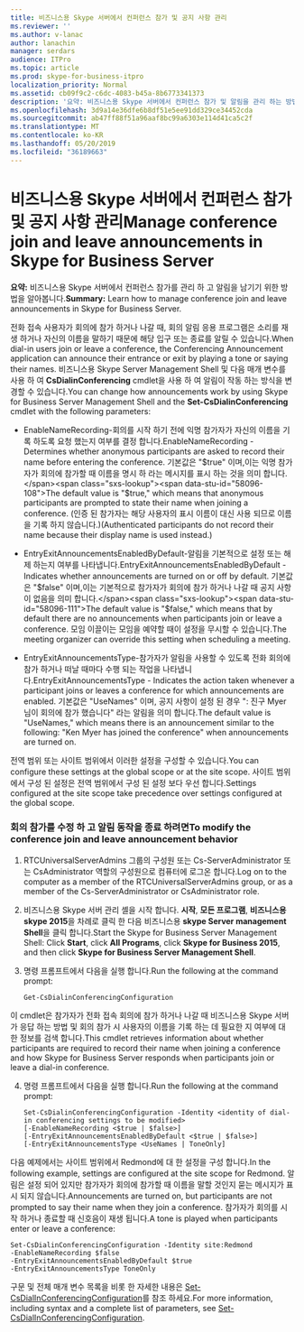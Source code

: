 ```yaml
---
title: 비즈니스용 Skype 서버에서 컨퍼런스 참가 및 공지 사항 관리
ms.reviewer: ''
ms.author: v-lanac
author: lanachin
manager: serdars
audience: ITPro
ms.topic: article
ms.prod: skype-for-business-itpro
localization_priority: Normal
ms.assetid: cb09f9c2-c6dc-4083-b45a-8b6773341373
description: '요약: 비즈니스용 Skype 서버에서 컨퍼런스 참가 및 알림을 관리 하는 방법에 대해 알아봅니다.'
ms.openlocfilehash: 3d9a14e36dfe6b8df51e5ee91dd329ce34452cda
ms.sourcegitcommit: ab47ff88f51a96aaf8bc99a6303e114d41ca5c2f
ms.translationtype: MT
ms.contentlocale: ko-KR
ms.lasthandoff: 05/20/2019
ms.locfileid: "36189663"
---
```

# <a name="manage-conference-join-and-leave-announcements-in-skype-for-business-server"></a><span data-ttu-id="58096-103">비즈니스용 Skype 서버에서 컨퍼런스 참가 및 공지 사항 관리</span><span class="sxs-lookup"><span data-stu-id="58096-103">Manage conference join and leave announcements in Skype for Business Server</span></span>
 
<span data-ttu-id="58096-104">**요약:** 비즈니스용 Skype 서버에서 컨퍼런스 참가를 관리 하 고 알림을 남기기 위한 방법을 알아봅니다.</span><span class="sxs-lookup"><span data-stu-id="58096-104">**Summary:** Learn how to manage conference join and leave announcements in Skype for Business Server.</span></span>
  
<span data-ttu-id="58096-105">전화 접속 사용자가 회의에 참가 하거나 나갈 때, 회의 알림 응용 프로그램은 소리를 재생 하거나 자신의 이름을 말하기 때문에 해당 입구 또는 종료를 알릴 수 있습니다.</span><span class="sxs-lookup"><span data-stu-id="58096-105">When dial-in users join or leave a conference, the Conferencing Announcement application can announce their entrance or exit by playing a tone or saying their names.</span></span> <span data-ttu-id="58096-106">비즈니스용 Skype Server Management Shell 및 다음 매개 변수를 사용 하 여 **CsDialinConferencing** cmdlet을 사용 하 여 알림이 작동 하는 방식을 변경할 수 있습니다.</span><span class="sxs-lookup"><span data-stu-id="58096-106">You can change how announcements work by using Skype for Business Server Management Shell and the **Set-CsDialinConferencing** cmdlet with the following parameters:</span></span>
  
- <span data-ttu-id="58096-107">EnableNameRecording-회의를 시작 하기 전에 익명 참가자가 자신의 이름을 기록 하도록 요청 했는지 여부를 결정 합니다.</span><span class="sxs-lookup"><span data-stu-id="58096-107">EnableNameRecording - Determines whether anonymous participants are asked to record their name before entering the conference.</span></span> <span data-ttu-id="58096-108">기본값은 "$true" 이며,이는 익명 참가자가 회의에 참가할 때 이름을 명시 하 라는 메시지를 표시 하는 것을 의미 합니다.</span><span class="sxs-lookup"><span data-stu-id="58096-108">The default value is "$true," which means that anonymous participants are prompted to state their name when joining a conference.</span></span> <span data-ttu-id="58096-109">(인증 된 참가자는 해당 사용자의 표시 이름이 대신 사용 되므로 이름을 기록 하지 않습니다.)</span><span class="sxs-lookup"><span data-stu-id="58096-109">(Authenticated participants do not record their name because their display name is used instead.)</span></span>
    
- <span data-ttu-id="58096-110">EntryExitAnnouncementsEnabledByDefault-알림을 기본적으로 설정 또는 해제 하는지 여부를 나타냅니다.</span><span class="sxs-lookup"><span data-stu-id="58096-110">EntryExitAnnouncementsEnabledByDefault - Indicates whether announcements are turned on or off by default.</span></span> <span data-ttu-id="58096-111">기본값은 "$false" 이며,이는 기본적으로 참가자가 회의에 참가 하거나 나갈 때 공지 사항이 없음을 의미 합니다.</span><span class="sxs-lookup"><span data-stu-id="58096-111">The default value is "$false," which means that by default there are no announcements when participants join or leave a conference.</span></span> <span data-ttu-id="58096-112">모임 이끌이는 모임을 예약할 때이 설정을 무시할 수 있습니다.</span><span class="sxs-lookup"><span data-stu-id="58096-112">The meeting organizer can override this setting when scheduling a meeting.</span></span>
    
- <span data-ttu-id="58096-113">EntryExitAnnouncementsType-참가자가 알림을 사용할 수 있도록 전화 회의에 참가 하거나 떠날 때마다 수행 되는 작업을 나타냅니다.</span><span class="sxs-lookup"><span data-stu-id="58096-113">EntryExitAnnouncementsType - Indicates the action taken whenever a participant joins or leaves a conference for which announcements are enabled.</span></span> <span data-ttu-id="58096-114">기본값은 "UseNames" 이며, 공지 사항이 설정 된 경우 ": 진구 Myer 님이 회의에 참가 했습니다" 라는 알림을 의미 합니다.</span><span class="sxs-lookup"><span data-stu-id="58096-114">The default value is "UseNames," which means there is an announcement similar to the following: "Ken Myer has joined the conference" when announcements are turned on.</span></span>
    
<span data-ttu-id="58096-115">전역 범위 또는 사이트 범위에서 이러한 설정을 구성할 수 있습니다.</span><span class="sxs-lookup"><span data-stu-id="58096-115">You can configure these settings at the global scope or at the site scope.</span></span> <span data-ttu-id="58096-116">사이트 범위에서 구성 된 설정은 전역 범위에서 구성 된 설정 보다 우선 합니다.</span><span class="sxs-lookup"><span data-stu-id="58096-116">Settings configured at the site scope take precedence over settings configured at the global scope.</span></span>
   

### <a name="to-modify-the-conference-join-and-leave-announcement-behavior"></a><span data-ttu-id="58096-117">회의 참가를 수정 하 고 알림 동작을 종료 하려면</span><span class="sxs-lookup"><span data-stu-id="58096-117">To modify the conference join and leave announcement behavior</span></span>

1. <span data-ttu-id="58096-118">RTCUniversalServerAdmins 그룹의 구성원 또는 Cs-ServerAdministrator 또는 CsAdministrator 역할의 구성원으로 컴퓨터에 로그온 합니다.</span><span class="sxs-lookup"><span data-stu-id="58096-118">Log on to the computer as a member of the RTCUniversalServerAdmins group, or as a member of the Cs-ServerAdministrator or CsAdministrator role.</span></span>
    
2. <span data-ttu-id="58096-119">비즈니스용 Skype 서버 관리 셸을 시작 합니다. **시작**, **모든 프로그램**, **비즈니스용 skype 2015**을 차례로 클릭 한 다음 비즈니스용 **skype Server management Shell**을 클릭 합니다.</span><span class="sxs-lookup"><span data-stu-id="58096-119">Start the Skype for Business Server Management Shell: Click **Start**, click **All Programs**, click **Skype for Business 2015**, and then click **Skype for Business Server Management Shell**.</span></span>
    
3. <span data-ttu-id="58096-120">명령 프롬프트에서 다음을 실행 합니다.</span><span class="sxs-lookup"><span data-stu-id="58096-120">Run the following at the command prompt:</span></span>
    
   ```
   Get-CsDialinConferencingConfiguration
   ```

<span data-ttu-id="58096-121">이 cmdlet은 참가자가 전화 접속 회의에 참가 하거나 나갈 때 비즈니스용 Skype 서버가 응답 하는 방법 및 회의 참가 시 사용자의 이름을 기록 하는 데 필요한 지 여부에 대 한 정보를 검색 합니다.</span><span class="sxs-lookup"><span data-stu-id="58096-121">This cmdlet retrieves information about whether participants are required to record their name when joining a conference and how Skype for Business Server responds when participants join or leave a dial-in conference.</span></span>
    
4. <span data-ttu-id="58096-122">명령 프롬프트에서 다음을 실행 합니다.</span><span class="sxs-lookup"><span data-stu-id="58096-122">Run the following at the command prompt:</span></span>
    
   ```
   Set-CsDialinConferencingConfiguration -Identity <identity of dial-in conferencing settings to be modified>
   [-EnableNameRecording <$true | $false>]
   [-EntryExitAnnouncementsEnabledByDefault <$true | $false>]
   [-EntryExitAnnouncementsType <UseNames | ToneOnly]
   ```

<span data-ttu-id="58096-123">다음 예제에서는 사이트 범위에서 Redmond에 대 한 설정을 구성 합니다.</span><span class="sxs-lookup"><span data-stu-id="58096-123">In the following example, settings are configured at the site scope for Redmond.</span></span> <span data-ttu-id="58096-124">알림은 설정 되어 있지만 참가자가 회의에 참가할 때 이름을 말할 것인지 묻는 메시지가 표시 되지 않습니다.</span><span class="sxs-lookup"><span data-stu-id="58096-124">Announcements are turned on, but participants are not prompted to say their name when they join a conference.</span></span> <span data-ttu-id="58096-125">참가자가 회의를 시작 하거나 종료할 때 신호음이 재생 됩니다.</span><span class="sxs-lookup"><span data-stu-id="58096-125">A tone is played when participants enter or leave a conference:</span></span>
  
```
Set-CsDialinConferencingConfiguration -Identity site:Redmond
-EnableNameRecording $false
-EntryExitAnnouncementsEnabledByDefault $true
-EntryExitAnnouncementsType ToneOnly
```

<span data-ttu-id="58096-126">구문 및 전체 매개 변수 목록을 비롯 한 자세한 내용은 [Set-CsDialInConferencingConfiguration](https://docs.microsoft.com/powershell/module/skype/set-csdialinconferencingconfiguration?view=skype-ps)를 참조 하세요.</span><span class="sxs-lookup"><span data-stu-id="58096-126">For more information, including syntax and a complete list of parameters, see [Set-CsDialInConferencingConfiguration](https://docs.microsoft.com/powershell/module/skype/set-csdialinconferencingconfiguration?view=skype-ps).</span></span>
  

